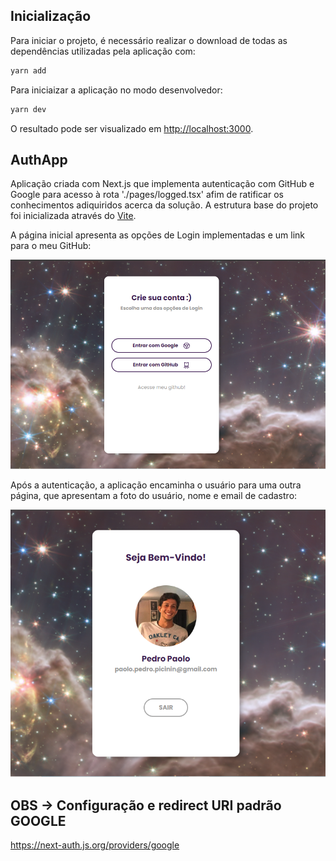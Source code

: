 ## Inicialização

Para iniciar o projeto, é necessário realizar o download de todas as dependências utilizadas pela aplicação com: 

```bash
yarn add
```
Para iniciaizar a aplicação no modo desenvolvedor:

```bash
yarn dev
```
O resultado pode ser visualizado em [http://localhost:3000](http://localhost:3000). 


## AuthApp

Aplicação criada com Next.js que implementa autenticação com GitHub e Google para acesso à rota './pages/logged.tsx' afim de ratificar os conhecimentos adiquiridos acerca da solução. A estrutura base do projeto foi inicializada através do [Vite]((https://vitejs.dev/)).

A página inicial apresenta as opções de Login implementadas e um link para o meu GitHub:

<img src="./readme-authpage.PNG" alt="Página de Login"/>

Após a autenticação, a aplicação encaminha o usuário para uma outra página, que apresentam a foto do usuário, nome e email de cadastro:

<img src="./readme-logged.PNG" alt="Página após a autenticação"/>


## OBS -> Configuração e redirect URI padrão GOOGLE
https://next-auth.js.org/providers/google

